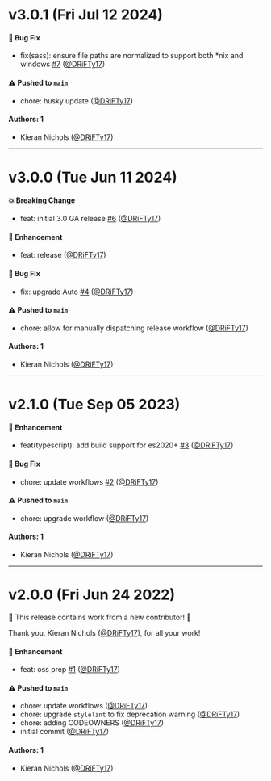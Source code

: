 # v3.0.1 (Fri Jul 12 2024)

#### 🐛 Bug Fix

- fix(sass): ensure file paths are normalized to support both *nix and windows [#7](https://github.com/tyler-technologies-oss/forge-build-tools/pull/7) ([@DRiFTy17](https://github.com/DRiFTy17))

#### ⚠️ Pushed to `main`

- chore: husky update ([@DRiFTy17](https://github.com/DRiFTy17))

#### Authors: 1

- Kieran Nichols ([@DRiFTy17](https://github.com/DRiFTy17))

---

# v3.0.0 (Tue Jun 11 2024)

#### 💥 Breaking Change

- feat: initial 3.0 GA release [#6](https://github.com/tyler-technologies-oss/forge-build-tools/pull/6) ([@DRiFTy17](https://github.com/DRiFTy17))

#### 🚀 Enhancement

- feat: release ([@DRiFTy17](https://github.com/DRiFTy17))

#### 🐛 Bug Fix

- fix: upgrade Auto [#4](https://github.com/tyler-technologies-oss/forge-build-tools/pull/4) ([@DRiFTy17](https://github.com/DRiFTy17))

#### ⚠️ Pushed to `main`

- chore: allow for manually dispatching release workflow ([@DRiFTy17](https://github.com/DRiFTy17))

#### Authors: 1

- Kieran Nichols ([@DRiFTy17](https://github.com/DRiFTy17))

---

# v2.1.0 (Tue Sep 05 2023)

#### 🚀 Enhancement

- feat(typescript): add build support for es2020+ [#3](https://github.com/tyler-technologies-oss/forge-build-tools/pull/3) ([@DRiFTy17](https://github.com/DRiFTy17))

#### 🐛 Bug Fix

- chore: update workflows [#2](https://github.com/tyler-technologies-oss/forge-build-tools/pull/2) ([@DRiFTy17](https://github.com/DRiFTy17))

#### ⚠️ Pushed to `main`

- chore: upgrade workflow ([@DRiFTy17](https://github.com/DRiFTy17))

#### Authors: 1

- Kieran Nichols ([@DRiFTy17](https://github.com/DRiFTy17))

---

# v2.0.0 (Fri Jun 24 2022)

:tada: This release contains work from a new contributor! :tada:

Thank you, Kieran Nichols ([@DRiFTy17](https://github.com/DRiFTy17)), for all your work!

#### 🚀 Enhancement

- feat: oss prep [#1](https://github.com/tyler-technologies-oss/forge-build-tools/pull/1) ([@DRiFTy17](https://github.com/DRiFTy17))

#### ⚠️ Pushed to `main`

- chore: update workflows ([@DRiFTy17](https://github.com/DRiFTy17))
- chore: upgrade `stylelint` to fix deprecation warning ([@DRiFTy17](https://github.com/DRiFTy17))
- chore: adding CODEOWNERS ([@DRiFTy17](https://github.com/DRiFTy17))
- initial commit ([@DRiFTy17](https://github.com/DRiFTy17))

#### Authors: 1

- Kieran Nichols ([@DRiFTy17](https://github.com/DRiFTy17))
